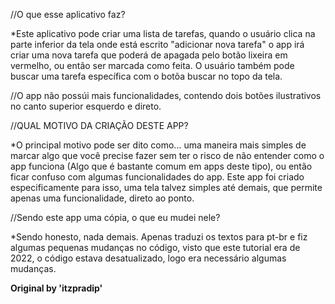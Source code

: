 //O que esse aplicativo faz? 

*Este aplicativo pode criar uma lista de tarefas, quando o usuário clica na parte inferior da tela onde está escrito "adicionar nova tarefa" o app irá criar uma nova tarefa que poderá de apagada pelo botão lixeira em vermelho, ou então ser marcada como feita.
 O usuário também pode buscar uma tarefa específica com o botõa buscar no topo da tela.

 //O app não possúi mais funcionalidades, contendo dois botões ilustrativos no canto superior esquerdo e direto.


 //QUAL MOTIVO DA CRIAÇÃO DESTE APP?

 *O principal motivo pode ser dito como... uma maneira mais simples de marcar algo que você precise fazer sem ter o risco de não entender como o app funciona (Algo que é bastante comum em apps deste tipo), ou então ficar confuso com algumas funcionalidades do app.
 Este app foi criado especificamente para isso, uma tela talvez simples até demais, que permite apenas uma funcionalidade, direto ao ponto.

 //Sendo este app uma cópia, o que eu mudei nele?

*Sendo honesto, nada demais. Apenas traduzi os textos para pt-br e fiz algumas pequenas mudanças no código, visto que este tutorial era de 2022, o código estava desatualizado, logo era necessário algumas mudanças.  

 **Original by 'itzpradip'**